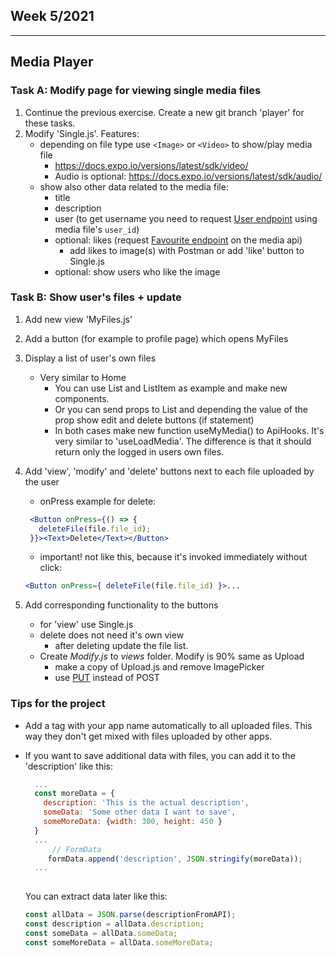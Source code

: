 ## Week 5/2021

---

## Media Player

### Task A: Modify page for viewing single media files

1. Continue the previous exercise. Create a new git branch 'player' for these tasks.
1. Modify 'Single.js'. Features:
    - depending on file type use `<Image>` or `<Video>` to show/play media file
        - https://docs.expo.io/versions/latest/sdk/video/
        - Audio is optional: https://docs.expo.io/versions/latest/sdk/audio/
    - show also other data related to the media file:
        - title
        - description
        - user (to get username you need to request [User endpoint](http://media.mw.metropolia.fi/wbma/docs/#api-User-GetUser) using media file's `user_id`)
        - optional: likes (request [Favourite endpoint](http://media.mw.metropolia.fi/wbma/docs/#api-Favourite) on the media api)
            - add likes to image(s) with Postman or add 'like' button to Single.js
        - optional: show users who like the image

### Task B: Show user's files + update

1. Add new view 'MyFiles.js'
1. Add a button (for example to profile page) which opens MyFiles
1. Display a list of user's own files
    - Very similar to Home
       - You can use List and ListItem as example and make new components.
       - Or you can send props to List and depending the value of the prop show edit and delete buttons (if statement)
       - In both cases make new function useMyMedia() to ApiHooks. It's very similar to 'useLoadMedia'. The difference is that it should return only the logged in users own files.
1. Add 'view', 'modify' and 'delete' buttons next to each file uploaded by the user
    - onPress example for delete:
    
    ```jsx harmony
     <Button onPress={() => {
       deleteFile(file.file_id);
     }}><Text>Delete</Text></Button>
    ```
    
    - important! not like this, because it's invoked immediately without click:
    
    ```jsx harmony
    <Button onPress={ deleteFile(file.file_id) }>...
    ```
    
1. Add corresponding functionality to the buttons
    - for 'view' use Single.js
    - delete does not need it's own view
       - after deleting update the file list.
    - Create _Modify.js_ to _views_ folder. Modify is 90% same as Upload
        - make a copy of Upload.js and remove ImagePicker
        - use [PUT](http://media.mw.metropolia.fi/wbma/docs/#api-Media-UpdateMediaFile) instead of POST

### Tips for the project

- Add a tag with your app name automatically to all uploaded files. This way they don't get mixed with files uploaded by other apps.
- If you want to save additional data with files, you can add it to the 'description' like this:

    ```javascript
      ...
      const moreData = {
        description: 'This is the actual description',
        someData: 'Some other data I want to save',
        someMoreData: {width: 300, height: 450 } 
      }
      ...
          // FormData
         formData.append('description', JSON.stringify(moreData));
      ...
      
    ```
    
    You can extract data later like this:

    ```javascript
    const allData = JSON.parse(descriptionFromAPI);
    const description = allData.description;
    const someData = allData.someData;
    const someMoreData = allData.someMoreData;
    ```
